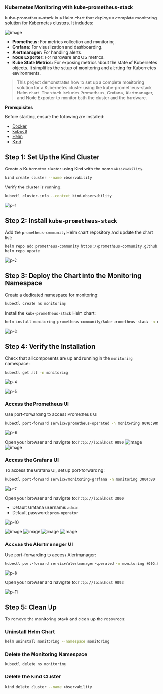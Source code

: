 ### Kubernetes Monitoring with kube-prometheus-stack 

kube-prometheus-stack is a Helm chart that deploys a complete monitoring solution for Kubernetes clusters. It includes:

![image](https://github.com/user-attachments/assets/b7a8e74e-a7b5-4509-adb2-7f3af010706d)

- **Prometheus:** For metrics collection and monitoring.
- **Grafana:** For visualization and dashboarding.
- **Alertmanager:** For handling alerts.
- **Node Exporter:** For hardware and OS metrics.
- **Kube State Metrics:** For exposing metrics about the state of Kubernetes objects.
It simplifies the setup of monitoring and alerting for Kubernetes environments.

> This project demonstrates how to set up a complete monitoring solution for a Kubernetes cluster using the kube-prometheus-stack Helm chart. The stack includes Prometheus, Grafana, Alertmanager, and Node Exporter to monitor both the cluster and the hardware.

**Prerequisites**

Before starting, ensure the following are installed:

- [Docker](https://docs.docker.com/get-docker/)
- [kubectl](https://kubernetes.io/docs/tasks/tools/)
- [Helm](https://helm.sh/docs/intro/install/)
- [Kind](https://kind.sigs.k8s.io/docs/user/quick-start/)


## Step 1: Set Up the Kind Cluster

Create a Kubernetes cluster using Kind with the name `observability`.

```bash
kind create cluster --name observability
```

Verify the cluster is running:

```bash
kubectl cluster-info --context kind-observability
```
![p-1](https://github.com/user-attachments/assets/fdb6e796-4f86-441e-8670-9c32cc97d5b9)


## Step 2: Install `kube-prometheus-stack`

Add the `prometheus-community` Helm chart repository and update the chart list:

```bash
helm repo add prometheus-community https://prometheus-community.github.io/helm-charts
helm repo update
```
![p-2](https://github.com/user-attachments/assets/5f616e1f-f61e-4260-9805-f17caf888714)


## Step 3: Deploy the Chart into the Monitoring Namespace

Create a dedicated namespace for monitoring:

```bash
kubectl create ns monitoring
```

Install the `kube-prometheus-stack` Helm chart:

```bash
helm install monitoring prometheus-community/kube-prometheus-stack -n monitoring
```
![p-3](https://github.com/user-attachments/assets/5e231e9f-6438-4f4e-b83a-c01dfa0401bb)


## Step 4: Verify the Installation

Check that all components are up and running in the `monitoring` namespace:

```bash
kubectl get all -n monitoring
```

![p-4](https://github.com/user-attachments/assets/77913d65-37ee-4ee9-b4a4-cc908016df16)

![p-5](https://github.com/user-attachments/assets/2c6d1e1c-b872-41d2-a9e3-2a8588c70e70)

### Access the Prometheus UI

Use port-forwarding to access Prometheus UI:

```bash
kubectl port-forward service/prometheus-operated -n monitoring 9090:9090
```
![p-6](https://github.com/user-attachments/assets/ebc839d3-c614-4979-8e2a-63cf72469a0d)


Open your browser and navigate to: `http://localhost:9090`
![image](https://github.com/user-attachments/assets/21f481d3-cdaf-4b87-8703-bca7b4c43f67)
![image](https://github.com/user-attachments/assets/8125eb1f-a8a5-4fae-8fb4-4f8f28b94f68)


### Access the Grafana UI

To access the Grafana UI, set up port-forwarding:

```bash
kubectl port-forward service/monitoring-grafana -n monitoring 3000:80
```
![p-7](https://github.com/user-attachments/assets/facc140d-e959-4bc6-ba3b-ed3bbf36573d)

Open your browser and navigate to: `http://localhost:3000`

- Default Grafana username: `admin`
- Default password: `prom-operator`

![p-10](https://github.com/user-attachments/assets/6fca57a3-9123-4f43-bcb7-42636ef4e42f)

![image](https://github.com/user-attachments/assets/781244ae-782d-447b-876c-be92629d7c7a)
![image](https://github.com/user-attachments/assets/3876825b-d664-414e-877b-f22c34ce0ad8)
![image](https://github.com/user-attachments/assets/60a9546e-4c23-497c-adf3-4adb92b2d437)
![image](https://github.com/user-attachments/assets/52834ca8-2c08-450c-b289-9ac254124d22)

### Access the Alertmanager UI

Use port-forwarding to access Alertmanager:

```bash
kubectl port-forward service/alertmanager-operated -n monitoring 9093:9093
```
![p-8](https://github.com/user-attachments/assets/ccda40eb-e8a0-44e8-b256-db5e0a4e234d)

Open your browser and navigate to: `http://localhost:9093`

![p-11](https://github.com/user-attachments/assets/47a4fcd3-a58c-4b54-95ab-3064a5771b76)

## Step 5: Clean Up

To remove the monitoring stack and clean up the resources:

### Uninstall Helm Chart

```bash
helm uninstall monitoring --namespace monitoring
```

### Delete the Monitoring Namespace

```bash
kubectl delete ns monitoring
```

### Delete the Kind Cluster

```bash
kind delete cluster --name observability
```

